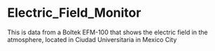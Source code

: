 # Electric_Field_Monitor
This is data from a Boltek EFM-100 that shows the electric field in the atmosphere, located in Ciudad Universitaria in Mexico City
